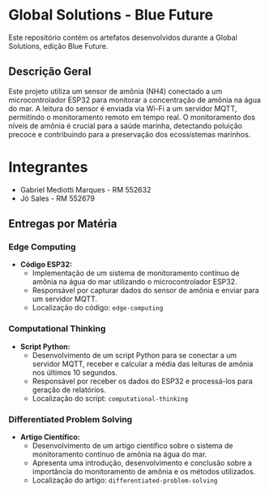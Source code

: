 # Global Solutions - Blue Future

Este repositório contém os artefatos desenvolvidos durante a Global Solutions, edição Blue Future.

## Descrição Geral

Este projeto utiliza um sensor de amônia (NH4) conectado a um microcontrolador ESP32 para monitorar a concentração de amônia na água do mar. A leitura do sensor é enviada via Wi-Fi a um servidor MQTT, permitindo o monitoramento remoto em tempo real. O monitoramento dos níveis de amônia é crucial para a saúde marinha, detectando poluição precoce e contribuindo para a preservação dos ecossistemas marinhos.

# Integrantes
- Gabriel Mediotti Marques - RM 552632
- Jó Sales - RM 552679


## Entregas por Matéria

### Edge Computing

- **Código ESP32:**
  - Implementação de um sistema de monitoramento contínuo de amônia na água do mar utilizando o microcontrolador ESP32.
  - Responsável por capturar dados do sensor de amônia e enviar para um servidor MQTT.
  - Localização do código: `edge-computing`

### Computational Thinking

- **Script Python:**
  - Desenvolvimento de um script Python para se conectar a um servidor MQTT, receber e calcular a média das leituras de amônia nos últimos 10 segundos.
  - Responsável por receber os dados do ESP32 e processá-los para geração de relatórios.
  - Localização do script: `computational-thinking`

### Differentiated Problem Solving

- **Artigo Científico:**
  - Desenvolvimento de um artigo científico sobre o sistema de monitoramento contínuo de amônia na água do mar.
  - Apresenta uma introdução, desenvolvimento e conclusão sobre a importância do monitoramento de amônia e os métodos utilizados.
  - Localização do artigo: `differentiated-problem-solving`

